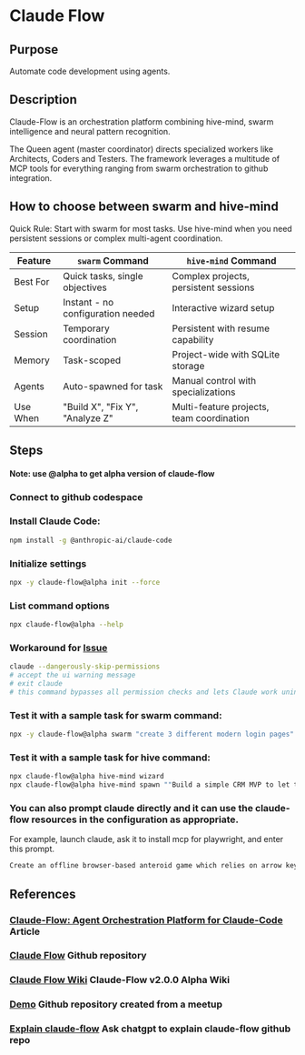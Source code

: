 # Claude Flow

## Purpose
Automate code development using agents.

## Description
Claude-Flow is an orchestration platform combining hive-mind, swarm intelligence and neural pattern recognition. 

The Queen agent (master coordinator) directs specialized workers like Architects, Coders and Testers.  The framework leverages a multitude of MCP tools for everything ranging from swarm orchestration to github integration.

## How to choose between swarm and hive-mind

Quick Rule: Start with swarm for most tasks. Use hive-mind when you need persistent sessions or complex multi-agent coordination.

| Feature    | `swarm` Command                                   | `hive-mind` Command                         |
|------------|---------------------------------------------------|---------------------------------------------|
| Best For   | Quick tasks, single objectives                    | Complex projects, persistent sessions       |
| Setup      | Instant - no configuration needed                 | Interactive wizard setup                    |
| Session    | Temporary coordination                            | Persistent with resume capability           |
| Memory     | Task-scoped                                       | Project-wide with SQLite storage            |
| Agents     | Auto-spawned for task                             | Manual control with specializations         |
| Use When   | "Build X", "Fix Y", "Analyze Z"                   | Multi-feature projects, team coordination   |


## Steps

#### Note: use @alpha to get alpha version of claude-flow

### Connect to github codespace

### Install Claude Code:

```bash
npm install -g @anthropic-ai/claude-code
```

### Initialize settings

```bash
npx -y claude-flow@alpha init --force
```

### List command options

```bash
npx claude-flow@alpha --help
```

### Workaround for [Issue](https://github.com/ruvnet/claude-code-flow/issues/62)

```bash
claude --dangerously-skip-permissions
# accept the ui warning message
# exit claude
# this command bypasses all permission checks and lets Claude work uninterrupted until completion.
```

### Test it with a sample task for swarm command:
```bash
npx -y claude-flow@alpha swarm "create 3 different modern login pages"
```

### Test it with a sample task for hive command:
```bash
npx claude-flow@alpha hive-mind wizard
npx claude-flow@alpha hive-mind spawn ""Build a simple CRM MVP to let teams add contacts, log interactions, and track deals in a single view."" --claude
```

### You can also prompt claude directly and it can use the claude-flow resources in the configuration as appropriate.
For example, launch claude, ask it to install mcp for playwright, and enter this prompt.
```bash
Create an offline browser-based anteroid game which relies on arrow keys to pilot a ship destroying asteroids in the playspace. Use test driven development, use playwright to confirm the webpage renders correctly, prepare a docker image and run tests against the docker image. Launch the docker image through a local port for user testing. Spawn up to 5 agents working in parallel to work on this game.
```

## References

### [Claude-Flow: Agent Orchestration Platform for Claude-Code](https://www.linkedin.com/pulse/claude-flow-agent-orchestration-platform-claude-code-reuven-cohen-bhimc) Article
### [Claude Flow](https://github.com/ruvnet/claude-flow) Github repository
### [Claude Flow Wiki](https://github.com/ruvnet/claude-flow/wiki) Claude-Flow v2.0.0 Alpha Wiki
### [Demo](https://github.com/ruvnet/yyz-agentics-june) Github repository created from a meetup
### [Explain claude-flow](https://chatgpt.com/share/688cfa07-c0ac-8000-b41f-3ed62fd006db) Ask chatgpt to explain claude-flow github repo

